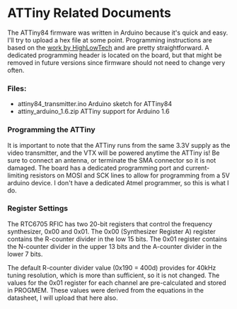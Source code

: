 # ATTiny Related Documents

The ATTiny84 firmware was written in Arduino because it's quick and easy. I'll try to upload a hex file at some point. Programming instructions are based on the [work by HighLowTech](http://highlowtech.org/?p=1695) and are pretty straightforward. A dedicated programming header is located on the board, but that might be removed in future versions since firmware should not need to change very often.

### Files:

- attiny84_transmitter.ino	Arduino sketch for ATTiny84
- attiny_arduino_1.6.zip	ATTiny support for Arduino 1.6

### Programming the ATTiny

It is important to note that the ATTiny runs from the same 3.3V supply as the video transmitter, and the VTX will be powered anytime the ATTiny is! Be sure to connect an antenna, or terminate the SMA connector so it is not damaged. The board has a dedicated programming port and current-limiting resistors on MOSI and SCK lines to allow for programming from a 5V arduino device. I don't have a dedicated Atmel programmer, so this is what I do.

### Register Settings

The RTC6705 RFIC has two 20-bit registers that control the frequency synthesizer, 0x00 and 0x01. The 0x00 (Synthesizer Register A) register contains the R-counter divider in the low 15 bits. The 0x01 register contains the N-counter divider in the upper 13 bits and the A-counter divider in the lower 7 bits.

The default R-counter divider value (0x190 = 400d) provides for 40kHz tuning resolution, which is more than sufficient, so it is not changed. The values for the 0x01 register for each channel are pre-calculated and stored in PROGMEM. These values were derived from the equations in the datasheet, I will upload that here also.
